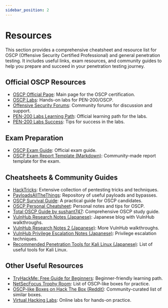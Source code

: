 ```yaml
---
sidebar_position: 2
---
```


# Resources

This section provides a comprehensive cheatsheet and resource list for OSCP (Offensive Security Certified Professional) and general penetration testing. It includes useful links, exam resources, and community guides to help you prepare and succeed in your penetration testing journey.

## Official OSCP Resources

- [OSCP Official Page](https://www.offensive-security.com/pwk-oscp/): Main page for the OSCP certification.
- [OSCP Labs](https://portal.offensive-security.com/courses/pen-200/labs): Hands-on labs for PEN-200/OSCP.
- [Offensive Security Forums](https://forums.offensive-security.com/forum.php): Community forums for discussion and support.
- [PEN-200 Labs Learning Path](https://help.offensive-security.com/hc/en-us/articles/360050473812-PEN-200-Labs-Learning-Path): Official learning path for the labs.
- [PEN-200 Labs Success](https://www.offensive-security.com/offsec/pwk-labs-success/): Tips for success in the labs.

## Exam Preparation

- [OSCP Exam Guide](https://help.offensive-security.com/hc/en-us/articles/360040165632-OSCP-Exam-Guide): Official exam guide.
- [OSCP Exam Report Template (Markdown)](https://github.com/noraj/OSCP-Exam-Report-Template-Markdown): Community-made report template for the exam.

## Cheatsheets & Community Guides

- [HackTricks](https://book.hacktricks.xyz/): Extensive collection of pentesting tricks and techniques.
- [PayloadsAllTheThings](https://github.com/swisskyrepo/PayloadsAllTheThings): Repository of useful payloads and bypasses.
- [OSCP Survival Guide](https://github.com/wwong99/pentest-notes/blob/master/oscp_resources/OSCP-Survival-Guide.md): A practical guide for OSCP candidates.
- [OSCP Personal Cheatsheet](https://liodeus.github.io/2020/09/18/OSCP-personal-cheatsheet.html): Personal notes and tips for OSCP.
- [Total OSCP Guide by sushant747](https://sushant747.gitbooks.io/total-oscp-guide/content/): Comprehensive OSCP study guide.
- [VulnHub Research Notes (Japanese)](https://kakyouim.hatenablog.com/entry/2020/01/03/204612): Japanese blog with VulnHub walkthroughs.
- [VulnHub Research Notes 2 (Japanese)](https://kakyouim.hatenablog.com/entry/2020/03/08/191157): More VulnHub walkthroughs.
- [VulnHub Privilege Escalation Notes (Japanese)](https://kakyouim.hatenablog.com/entry/2020/03/14/031746): Privilege escalation techniques.
- [Recommended Penetration Tools for Kali Linux (Japanese)](https://kakyouim.hatenablog.com/entry/2020/04/17/182049): List of useful tools for Kali Linux.

## Other Useful Resources

- [TryHackMe: Free Guide for Beginners](https://blog.tryhackme.com/free_path/): Beginner-friendly learning path.
- [NetSecFocus Trophy Room](https://docs.google.com/spreadsheets/d/1dwSMIAPIam0PuRBkCiDI88pU3yzrqqHkDtBngUHNCw8/edit#gid=0): List of OSCP-like boxes for practice.
- [OSCP-like Boxes on Hack The Box (Reddit)](https://www.reddit.com/r/oscp/comments/alf4nf/oscp_like_boxes_on_hack_the_box_credit_tj_null_on/): Community-curated list of similar boxes.
- [Virtual Hacking Labs](https://www.virtualhackinglabs.com/): Online labs for hands-on practice.
